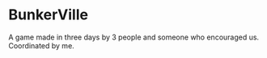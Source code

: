 # BunkerVille
 A game made in three days by 3 people and someone who encouraged us. Coordinated by me.

